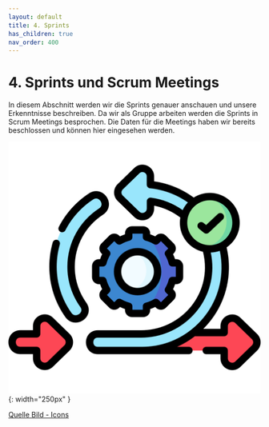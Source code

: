 ```yaml
---
layout: default
title: 4. Sprints
has_children: true
nav_order: 400
---
```


# 4. Sprints und Scrum Meetings

In diesem Abschnitt werden wir die Sprints genauer anschauen und unsere Erkenntnisse beschreiben. Da wir als Gruppe arbeiten werden die Sprints in Scrum Meetings besprochen. Die Daten für die Meetings haben wir bereits beschlossen und können hier eingesehen werden.

![Sprint](../ressources/icons/agile.png){: width="250px" }

[Quelle Bild - Icons](../anhang/600-quellen.html#64-icons)
